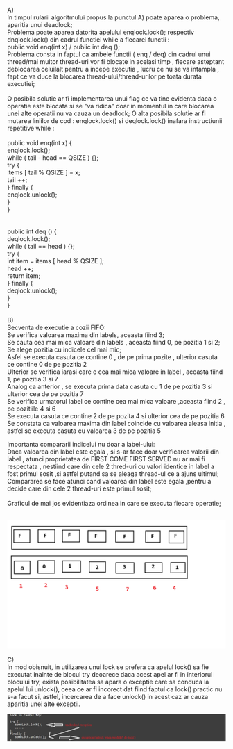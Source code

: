 A)<br />
  In timpul rularii algoritmului propus la punctul A) poate aparea o problema, aparitia unui deadlock;<br />
Problema poate aparea datorita apelului enqlock.lock(); respectiv dnqlock.lock() din cadrul functiei while a fiecarei functii : <br />
	public void enq(int x) / public int deq ();<br />
  Problema consta in faptul ca ambele functii ( enq / deq) din cadrul unui thread/mai multor thread-uri vor fi blocate in acelasi timp , fiecare asteptant deblocarea celuilalt pentru a incepe executia , lucru ce nu se va intampla , fapt ce va duce la blocarea thread-ului/thread-urilor pe toata durata executiei;<br />\
  O posibila solutie ar fi implementarea unui flag ce va tine evidenta daca o operatie este blocata si se "va ridica" doar in momentul in care blocarea unei alte operatii nu va cauza un deadlock;
  O alta posibila solutie ar fi mutarea liniilor de cod :  enqlock.lock() si deqlock.lock() inafara instructiunii repetitive while : <br /><br />
  public void enq(int x) {<br />
    enqlock.lock();<br />
		while ( tail - head == QSIZE ) {};<br />
		try {<br />
			items [ tail % QSIZE ] = x; <br />
			tail ++;<br />
		} finally {<br />
			enqlock.unlock();<br />
		}<br />
	}<br />
<br /> <br />
public int deq () {<br />
    deqlock.lock();<br />
		while ( tail == head ) {};<br />
		try {<br />
			int item = items [ head % QSIZE ]; <br />
			head ++;<br />
			return item;<br />
		} finally {<br />
			deqlock.unlock();<br />
		}<br />
	}<br />
<br />
B)<br />
Secventa de executie a cozii FIFO: <br />
  Se verifica valoarea maxima din labels, aceasta fiind 3; <br />
  Se cauta cea mai mica valoare din labels , aceasta fiind 0, pe pozitia 1 si 2;<br />
  Se alege pozitia cu indicele cel mai mic;<br />
  Asfel se executa casuta ce contine 0 , de pe prima pozite , ulterior casuta ce contine 0 de pe pozitia 2<br />
  Ulterior se verifica iarasi care e cea mai mica valoare in label , aceasta fiind 1, pe pozitia 3 si 7<br />
  Analog ca anterior , se executa prima data casuta cu 1 de pe pozitia 3 si ulterior cea de pe pozitia 7<br />
  Se verifica urmatorul label ce contine cea mai mica valoare ,aceasta fiind 2 , pe pozitiile 4 si 6<br />
  Se executa casuta ce contine 2 de pe pozita 4 si ulterior cea de pe pozitia 6<br />
  Se constata ca valoarea maxima din label coincide cu valoarea aleasa initia , astfel se executa casuta cu valoarea 3 de pe pozitia 5<br />

Importanta compararii indicelui nu doar a label-ului:<br />
  Daca valoarea din label este egala , si s-ar face doar verificarea valorii din label , atunci proprietatea de FIRST COME FIRST SERVED  nu ar mai fi respectata , nestiind care din cele 2 thred-uri cu valori identice in label a fost primul sosit ,si astfel putand sa se aleaga thread-ul ce a ajuns ultimul;<br />
Compararea se face atunci cand valoarea din label este egala ,pentru a decide care din cele 2 thread-uri este primul sosit;<br /><br />
Graficul de mai jos evidentiaza ordinea in care se executa fiecare operatie; <br /><br />

![alt text](https://github.com/mariabrinzila/TPM/blob/main/Tema1/Exercitiul%202/Consistenta%20Secventiala.png?raw=true) 


C)<br />
In mod obisnuit, in utilizarea unui lock se prefera ca apelul lock() sa fie executat inainte de blocul try deoarece daca acest apel ar fi in interiorul blocului try, exista posibilitatea sa apara o exceptie care sa conduca la apelul lui unlock(), ceea ce ar fi incorect dat fiind faptul ca lock() practic nu s-a facut si, astfel, incercarea de a face unlock() in acest caz ar cauza aparitia unei alte exceptii.<br />

![alt text](https://github.com/mariabrinzila/TPM/blob/main/Tema1/Exercitiul%202/Exercitiul2c.png?raw=true) 

